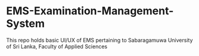 # EMS-Examination-Management-System
This repo holds basic UI/UX of EMS pertaining to Sabaragamuwa University of Sri Lanka, Faculty of Applied Sciences
